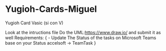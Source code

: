 # Yugioh-Cards-Miguel

Yugioh Card Vasic (si con V)

Look at the intructions file
Do the UML:https://www.draw.io/ and submit it as well
Requirements:
{
    - Update The Status of the tasks on Microsoft Teams base on your Status 
    accelsoft -> TeamTask
}
